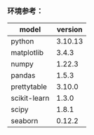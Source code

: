### 环境参考：

| model | version |
|----------|----------|
| python                    | 3.10.13 |
| matplotlib                | 3.4.3 |
| numpy                     | 1.22.3 |
| pandas                    | 1.5.3 |
| prettytable               | 3.10.0 |
| scikit-learn              | 1.3.0 |
| scipy                     | 1.8.1 |
| seaborn                   | 0.12.2 |
